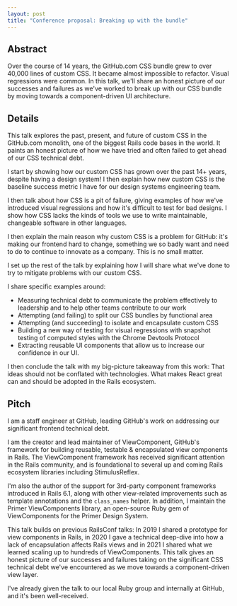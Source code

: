 ```yaml
---
layout: post
title: "Conference proposal: Breaking up with the bundle"
---
```


## Abstract

Over the course of 14 years, the GitHub.com CSS bundle grew to over 40,000 lines of custom CSS. It became almost impossible to refactor. Visual regressions were common. In this talk, we'll share an honest picture of our successes and failures as we've worked to break up with our CSS bundle by moving towards a component-driven UI architecture.

## Details

This talk explores the past, present, and future of custom CSS in the GitHub.com monolith, one of the biggest Rails code bases in the world. It paints an honest picture of how we have tried and often failed to get ahead of our CSS technical debt.

I start by showing how our custom CSS has grown over the past 14+ years, despite having a design system! I then explain how new custom CSS is the baseline success metric I have for our design systems engineering team.

I then talk about how CSS is a pit of failure, giving examples of how we've introduced visual regressions and how it's difficult to test for bad designs. I show how CSS lacks the kinds of tools we use to write maintainable, changeable software in other languages.

I then explain the main reason why custom CSS is a problem for GitHub: it's making our frontend hard to change, something we so badly want and need to do to continue to innovate as a company. This is no small matter.

I set up the rest of the talk by explaining how I will share what we've done to try to mitigate problems with our custom CSS.

I share specific examples around:

- Measuring technical debt to communicate the problem effectively to leadership and to help other teams contribute to our work
- Attempting (and failing) to split our CSS bundles by functional area
- Attempting (and succeeding) to isolate and encapsulate custom CSS
- Building a new way of testing for visual regressions with snapshot testing of computed styles with the Chrome Devtools Protocol
- Extracting reusable UI components that allow us to increase our confidence in our UI.

I then conclude the talk with my big-picture takeaway from this work: That ideas should not be conflated with technologies. What makes React great can and should be adopted in the Rails ecosystem.

## Pitch

I am a staff engineer at GitHub, leading GitHub's work on addressing our significant frontend technical debt.

I am the creator and lead maintainer of ViewComponent, GitHub's framework for building reusable, testable & encapsulated view components in Rails. The ViewComponent framework has received significant attention in the Rails community, and is foundational to several up and coming Rails ecosystem libraries including StimulusReflex.

I'm also the author of the support for 3rd-party component frameworks introduced in Rails 6.1, along with other view-related improvements such as template annotations and the `class_names` helper. In addition, I maintain the Primer ViewComponents library, an open-source Ruby gem of ViewComponents for the Primer Design System.

This talk builds on previous RailsConf talks: In 2019 I shared a prototype for view components in Rails, in 2020 I gave a technical deep-dive into how a lack of encapsulation affects Rails views and in 2021 I shared what we learned scaling up to hundreds of ViewComponents. This talk gives an honest picture of our successes and failures taking on the significant CSS technical debt we've encountered as we move towards a component-driven view layer.

I've already given the talk to our local Ruby group and internally at GitHub, and it's been well-received.
